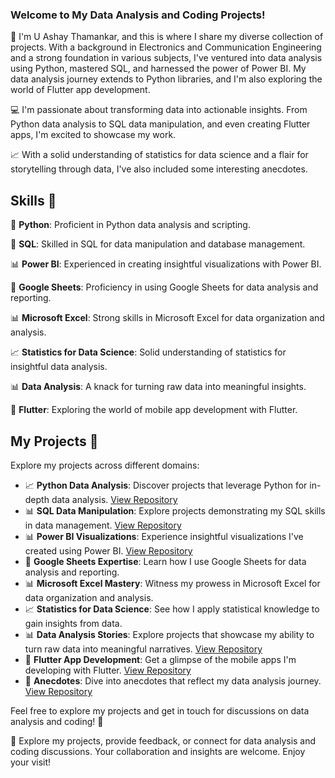 ### Welcome to My Data Analysis and Coding Projects!

👋 I'm U Ashay Thamankar, and this is where I share my diverse collection of projects. With a background in Electronics and Communication Engineering and a strong foundation in various subjects, I've ventured into data analysis using Python, mastered SQL, and harnessed the power of Power BI. My data analysis journey extends to Python libraries, and I'm also exploring the world of Flutter app development.

💻 I'm passionate about transforming data into actionable insights. From Python data analysis to SQL data manipulation, and even creating Flutter apps, I'm excited to showcase my work.

📈 With a solid understanding of statistics for data science and a flair for storytelling through data, I've also included some interesting anecdotes.

## Skills 🚀

🐍 **Python**: Proficient in Python data analysis and scripting.

💼 **SQL**: Skilled in SQL for data manipulation and database management.

📊 **Power BI**: Experienced in creating insightful visualizations with Power BI.

📗 **Google Sheets**: Proficiency in using Google Sheets for data analysis and reporting.

📊 **Microsoft Excel**: Strong skills in Microsoft Excel for data organization and analysis.

📈 **Statistics for Data Science**: Solid understanding of statistics for insightful data analysis.

📊 **Data Analysis**: A knack for turning raw data into meaningful insights.

📱 **Flutter**: Exploring the world of mobile app development with Flutter.

## My Projects 📗

Explore my projects across different domains:

- 📈 **Python Data Analysis**: Discover projects that leverage Python for in-depth data analysis. [View Repository](https://github.com/ashay-thamankar/python_projects)
- 📊 **SQL Data Manipulation**: Explore projects demonstrating my SQL skills in data management. [View Repository](https://github.com/ashay-thamankar/SQL_Projects)
- 📊 **Power BI Visualizations**: Experience insightful visualizations I've created using Power BI. [View Repository](https://github.com/ashay-thamankar/power_bi_projects)
- 📗 **Google Sheets Expertise**: Learn how I use Google Sheets for data analysis and reporting.
- 📊 **Microsoft Excel Mastery**: Witness my prowess in Microsoft Excel for data organization and analysis.
- 📈 **Statistics for Data Science**: See how I apply statistical knowledge to gain insights from data.
- 📊 **Data Analysis Stories**: Explore projects that showcase my ability to turn raw data into meaningful narratives. [View Repository](https://github.com/ashay-thamankar/data_analysis)
- 📱 **Flutter App Development**: Get a glimpse of the mobile apps I'm developing with Flutter. [View Repository](https://github.com/ashay-thamankar/flutter_projects)
- 📒 **Anecdotes**: Dive into anecdotes that reflect my data analysis journey. [View Repository](https://github.com/ashay-thamankar/anecdotes)

Feel free to explore my projects and get in touch for discussions on data analysis and coding! 💬

🌟 Explore my projects, provide feedback, or connect for data analysis and coding discussions. Your collaboration and insights are welcome. Enjoy your visit!
